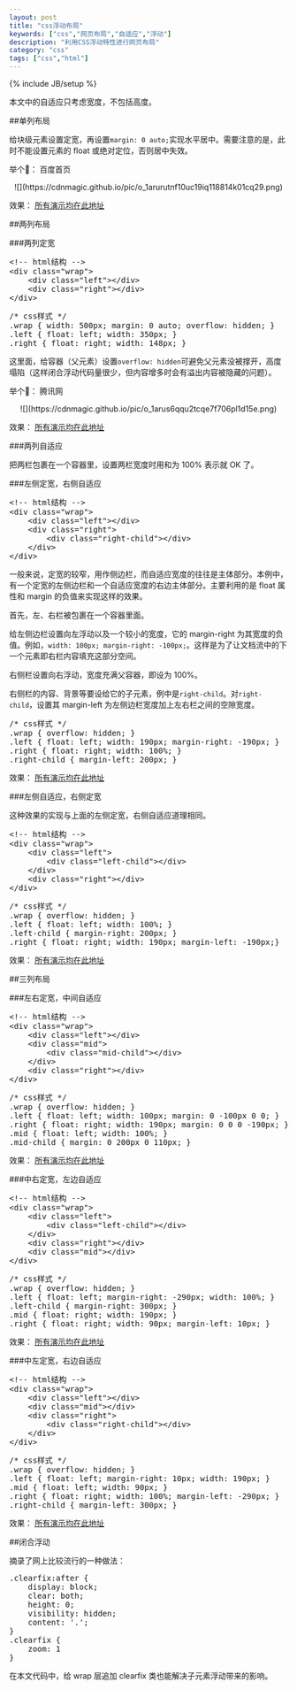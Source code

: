 ```yaml
---
layout: post
title: "css浮动布局"
keywords: ["css","网页布局","自适应","浮动"]
description: "利用CSS浮动特性进行网页布局"
category: "css"
tags: ["css","html"]
---
```

{% include JB/setup %}

本文中的自适应只考虑宽度，不包括高度。

##单列布局

给块级元素设置定宽，再设置`margin: 0 auto;`实现水平居中。需要注意的是，此时不能设置元素的 float 或绝对定位，否则居中失效。

举个🌰： 百度首页

<center>![](https://cdnmagic.github.io/pic/o_1arurutnf10uc19iq118814k01cq29.png)</center>

效果： [所有演示均在此地址](http://blog.hardworking.top/example/csslayout/)

##两列布局

###两列定宽

<pre>
&lt;!-- html结构 -->
&lt;div class="wrap">
	&lt;div class="left">&lt;/div>
	&lt;div class="right">&lt;/div>
&lt;/div>
</pre>

<pre>
/* css样式 */
.wrap { width: 500px; margin: 0 auto; overflow: hidden; }
.left { float: left; width: 350px; }
.right { float: right; width: 148px; }
</pre>

这里面，给容器（父元素）设置`overflow: hidden`可避免父元素没被撑开，高度塌陷（这样闭合浮动代码量很少，但内容增多时会有溢出内容被隐藏的问题）。

举个🌰： 腾讯网

<center>![](https://cdnmagic.github.io/pic/o_1arus6qqu2tcqe7f706pl1d15e.png)</center>

效果： [所有演示均在此地址](http://blog.hardworking.top/example/csslayout/)

###两列自适应

把两栏包裹在一个容器里，设置两栏宽度时用和为 100% 表示就 OK 了。

###左侧定宽，右侧自适应

<pre>
&lt;!-- html结构 -->
&lt;div class="wrap">
	&lt;div class="left">&lt;/div>
	&lt;div class="right">
		&lt;div class="right-child">&lt;/div>
	&lt;/div>
&lt;/div>
</pre>

一般来说，定宽的较窄，用作侧边栏，而自适应宽度的往往是主体部分。本例中，有一个定宽的左侧边栏和一个自适应宽度的右边主体部分。主要利用的是 float 属性和 margin 的负值来实现这样的效果。

首先，左、右栏被包裹在一个容器里面。

给左侧边栏设置向左浮动以及一个较小的宽度，它的 margin-right 为其宽度的负值。例如，`width: 100px; margin-right: -100px;`。这样是为了让文档流中的下一个元素即右栏内容填充这部分空间。

右侧栏设置向右浮动，宽度充满父容器，即设为 100%。

右侧栏的内容、背景等要设给它的子元素，例中是`right-child`。对`right-child`，设置其 margin-left 为左侧边栏宽度加上左右栏之间的空隙宽度。

<pre>
/* css样式 */
.wrap { overflow: hidden; }
.left { float: left; width: 190px; margin-right: -190px; }
.right { float: right; width: 100%; }
.right-child { margin-left: 200px; }
</pre>

效果： [所有演示均在此地址](http://blog.hardworking.top/example/csslayout/)

###左侧自适应，右侧定宽

这种效果的实现与上面的左侧定宽，右侧自适应道理相同。

<pre>
&lt;!-- html结构 -->
&lt;div class="wrap">
	&lt;div class="left">
		&lt;div class="left-child">&lt;/div>
	&lt;/div>
	&lt;div class="right">&lt;/div>
&lt;/div>
</pre>

<pre>
/* css样式 */
.wrap { overflow: hidden; }
.left { float: left; width: 100%; }
.left-child { margin-right: 200px; }
.right { float: right; width: 190px; margin-left: -190px;}
</pre>

效果： [所有演示均在此地址](http://blog.hardworking.top/example/csslayout/)

##三列布局

###左右定宽，中间自适应

<pre>
&lt;!-- html结构 -->
&lt;div class="wrap">
	&lt;div class="left">&lt;/div>
	&lt;div class="mid">
		&lt;div class="mid-child">&lt;/div>
	&lt;/div>
	&lt;div class="right">&lt;/div>
&lt;/div>
</pre>

<pre>
/* css样式 */
.wrap { overflow: hidden; }
.left { float: left; width: 100px; margin: 0 -100px 0 0; }
.right { float: right; width: 190px; margin: 0 0 0 -190px; }
.mid { float: left; width: 100%; }
.mid-child { margin: 0 200px 0 110px; }
</pre>

效果： [所有演示均在此地址](http://blog.hardworking.top/example/csslayout/)

###中右定宽，左边自适应

<pre>
&lt;!-- html结构 -->
&lt;div class="wrap">
	&lt;div class="left">
		&lt;div class="left-child">&lt;/div>
	&lt;/div>
	&lt;div class="right">&lt;/div>
	&lt;div class="mid">&lt;/div>
&lt;/div>
</pre>

<pre>
/* css样式 */
.wrap { overflow: hidden; }
.left { float: left; margin-right: -290px; width: 100%; }
.left-child { margin-right: 300px; }
.mid { float: right; width: 190px; }
.right { float: right; width: 90px; margin-left: 10px; }
</pre>

效果： [所有演示均在此地址](http://blog.hardworking.top/example/csslayout/)

###中左定宽，右边自适应

<pre>
&lt;!-- html结构 -->
&lt;div class="wrap">
	&lt;div class="left">&lt;/div>
	&lt;div class="mid">&lt;/div>
	&lt;div class="right">
		&lt;div class="right-child">&lt;/div>
	&lt;/div>
&lt;/div>
</pre>

<pre>
/* css样式 */
.wrap { overflow: hidden; }
.left { float: left; margin-right: 10px; width: 190px; }
.mid { float: left; width: 90px; }
.right { float: right; width: 100%; margin-left: -290px; }
.right-child { margin-left: 300px; }
</pre>

效果： [所有演示均在此地址](http://blog.hardworking.top/example/csslayout/)

##闭合浮动

摘录了网上比较流行的一种做法：

<pre>
.clearfix:after {
    display: block;
    clear: both;
    height: 0;
    visibility: hidden;
    content: '.';
}
.clearfix {
    zoom: 1
}
</pre>

在本文代码中，给 wrap 层追加 clearfix 类也能解决子元素浮动带来的影响。